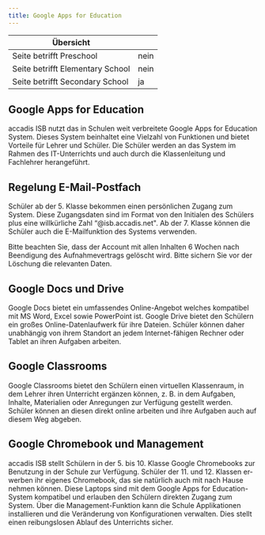 ```yaml
---
title: Google Apps for Education
---
```

| Übersicht | |
| --- | --- |
| Seite betrifft Preschool | nein |
| Seite betrifft Elementary School | nein |
| Seite betrifft Secondary School | ja |

## Google Apps for Education 

accadis ISB nutzt das in Schulen weit verbreitete Google Apps for Education System. Dieses System beinhaltet eine Vielzahl von Funktionen und bietet Vorteile für Lehrer und Schüler. Die Schüler werden an das System im Rahmen des IT-Unterrichts und auch durch die Klassenleitung und Fachlehrer herangeführt.

## Regelung E-Mail-Postfach 

Schüler ab der 5. Klasse bekommen einen persönlichen Zugang zum System. Diese Zugangsdaten sind im Format von den Initialen des Schülers plus eine willkürliche Zahl “@isb.accadis.net". Ab der 7. Klasse können die Schüler auch die E-Mailfunktion des Systems verwenden.

Bitte beachten Sie, dass der Account mit allen Inhalten 6 Wochen nach Beendigung des Aufnahmevertrags gelöscht wird. Bitte sichern Sie vor der Löschung die relevanten Daten.

## Google Docs und Drive 

Google Docs bietet ein umfassendes Online-Angebot welches kompatibel mit MS Word, Excel sowie PowerPoint ist. Google Drive bietet den Schülern ein großes Online-Datenlaufwerk für ihre Dateien. Schüler können daher unabhängig von ihrem Standort an jedem Internet-fähigen Rechner oder Tablet an ihren Aufgaben arbeiten.

## Google Classrooms 

Google Classrooms bietet den Schülern einen virtuellen Klassenraum, in dem Lehrer ihren Unterricht ergänzen können, z. B. in dem Aufgaben, Inhalte, Materialien oder Anregungen zur Verfügung gestellt werden. Schüler können an diesen direkt online arbeiten und ihre Aufgaben auch auf diesem Weg abgeben.

## Google Chromebook und Management 

accadis ISB stellt Schülern in der 5. bis 10. Klasse Google Chromebooks zur Benutzung in der Schule zur Verfügung. Schüler der 11. und 12. Klassen er-werben ihr eigenes Chromebook, das sie natürlich auch mit nach Hause nehmen können. Diese Laptops sind mit dem Google Apps for Education-System kompatibel und erlauben den Schülern direkten Zugang zum System. Über die Management-Funktion kann die Schule Applikationen installieren und die Veränderung von Konfigurationen verwalten. Dies stellt einen reibungslosen Ablauf des Unterrichts sicher.